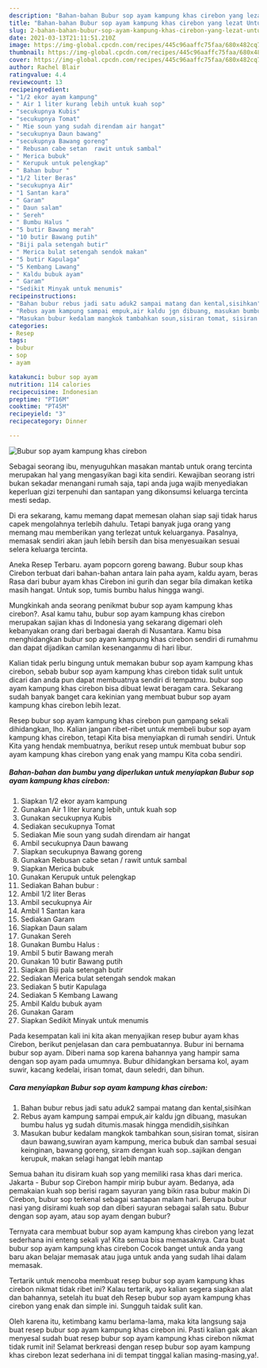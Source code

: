 ```yaml
---
description: "Bahan-bahan Bubur sop ayam kampung khas cirebon yang lezat Untuk Jualan"
title: "Bahan-bahan Bubur sop ayam kampung khas cirebon yang lezat Untuk Jualan"
slug: 2-bahan-bahan-bubur-sop-ayam-kampung-khas-cirebon-yang-lezat-untuk-jualan
date: 2021-03-13T21:11:51.210Z
image: https://img-global.cpcdn.com/recipes/445c96aaffc75faa/680x482cq70/bubur-sop-ayam-kampung-khas-cirebon-foto-resep-utama.jpg
thumbnail: https://img-global.cpcdn.com/recipes/445c96aaffc75faa/680x482cq70/bubur-sop-ayam-kampung-khas-cirebon-foto-resep-utama.jpg
cover: https://img-global.cpcdn.com/recipes/445c96aaffc75faa/680x482cq70/bubur-sop-ayam-kampung-khas-cirebon-foto-resep-utama.jpg
author: Rachel Blair
ratingvalue: 4.4
reviewcount: 13
recipeingredient:
- "1/2 ekor ayam kampung"
- " Air 1 liter kurang lebih untuk kuah sop"
- "secukupnya Kubis"
- "secukupnya Tomat"
- " Mie soun yang sudah direndam air hangat"
- "secukupnya Daun bawang"
- "secukupnya Bawang goreng"
- " Rebusan cabe setan  rawit untuk sambal"
- " Merica bubuk"
- " Kerupuk untuk pelengkap"
- " Bahan bubur "
- "1/2 liter Beras"
- "secukupnya Air"
- "1 Santan kara"
- " Garam"
- " Daun salam"
- " Sereh"
- " Bumbu Halus "
- "5 butir Bawang merah"
- "10 butir Bawang putih"
- "Biji pala setengah butir"
- " Merica bulat setengah sendok makan"
- "5 butir Kapulaga"
- "5 Kembang Lawang"
- " Kaldu bubuk ayam"
- " Garam"
- "Sedikit Minyak untuk menumis"
recipeinstructions:
- "Bahan bubur rebus jadi satu aduk2 sampai matang dan kental,sisihkan"
- "Rebus ayam kampung sampai empuk,air kaldu jgn dibuang, masukan bumbu halus yg sudah ditumis.masak hingga mendidih,sisihkan"
- "Masukan bubur kedalam mangkok tambahkan soun,sisiran tomat, sisiran daun bawang,suwiran ayam kampung, merica bubuk dan sambal sesuai keinginan, bawang goreng, siram dengan kuah sop..sajikan dengan kerupuk, makan selagi hangat lebih mantap"
categories:
- Resep
tags:
- bubur
- sop
- ayam

katakunci: bubur sop ayam 
nutrition: 114 calories
recipecuisine: Indonesian
preptime: "PT16M"
cooktime: "PT45M"
recipeyield: "3"
recipecategory: Dinner

---
```



![Bubur sop ayam kampung khas cirebon](https://img-global.cpcdn.com/recipes/445c96aaffc75faa/680x482cq70/bubur-sop-ayam-kampung-khas-cirebon-foto-resep-utama.jpg)

Sebagai seorang ibu, menyuguhkan masakan mantab untuk orang tercinta merupakan hal yang mengasyikan bagi kita sendiri. Kewajiban seorang istri bukan sekadar menangani rumah saja, tapi anda juga wajib menyediakan keperluan gizi terpenuhi dan santapan yang dikonsumsi keluarga tercinta mesti sedap.

Di era  sekarang, kamu memang dapat memesan olahan siap saji tidak harus capek mengolahnya terlebih dahulu. Tetapi banyak juga orang yang memang mau memberikan yang terlezat untuk keluarganya. Pasalnya, memasak sendiri akan jauh lebih bersih dan bisa menyesuaikan sesuai selera keluarga tercinta. 

Aneka Resep Terbaru. ayam popcorn goreng bawang. Bubur soup khas Cirebon terbuat dari bahan-bahan antara lain paha ayam, kaldu ayam, beras Rasa dari bubur ayam khas Cirebon ini gurih dan segar bila dimakan ketika masih hangat. Untuk sop, tumis bumbu halus hingga wangi.

Mungkinkah anda seorang penikmat bubur sop ayam kampung khas cirebon?. Asal kamu tahu, bubur sop ayam kampung khas cirebon merupakan sajian khas di Indonesia yang sekarang digemari oleh kebanyakan orang dari berbagai daerah di Nusantara. Kamu bisa menghidangkan bubur sop ayam kampung khas cirebon sendiri di rumahmu dan dapat dijadikan camilan kesenanganmu di hari libur.

Kalian tidak perlu bingung untuk memakan bubur sop ayam kampung khas cirebon, sebab bubur sop ayam kampung khas cirebon tidak sulit untuk dicari dan anda pun dapat membuatnya sendiri di tempatmu. bubur sop ayam kampung khas cirebon bisa dibuat lewat beragam cara. Sekarang sudah banyak banget cara kekinian yang membuat bubur sop ayam kampung khas cirebon lebih lezat.

Resep bubur sop ayam kampung khas cirebon pun gampang sekali dihidangkan, lho. Kalian jangan ribet-ribet untuk membeli bubur sop ayam kampung khas cirebon, tetapi Kita bisa menyiapkan di rumah sendiri. Untuk Kita yang hendak membuatnya, berikut resep untuk membuat bubur sop ayam kampung khas cirebon yang enak yang mampu Kita coba sendiri.

<!--inarticleads1-->

##### Bahan-bahan dan bumbu yang diperlukan untuk menyiapkan Bubur sop ayam kampung khas cirebon:

1. Siapkan 1/2 ekor ayam kampung
1. Gunakan  Air 1 liter kurang lebih, untuk kuah sop
1. Gunakan secukupnya Kubis
1. Sediakan secukupnya Tomat
1. Sediakan  Mie soun yang sudah direndam air hangat
1. Ambil secukupnya Daun bawang
1. Siapkan secukupnya Bawang goreng
1. Gunakan  Rebusan cabe setan / rawit untuk sambal
1. Siapkan  Merica bubuk
1. Gunakan  Kerupuk untuk pelengkap
1. Sediakan  Bahan bubur :
1. Ambil 1/2 liter Beras
1. Ambil secukupnya Air
1. Ambil 1 Santan kara
1. Sediakan  Garam
1. Siapkan  Daun salam
1. Gunakan  Sereh
1. Gunakan  Bumbu Halus :
1. Ambil 5 butir Bawang merah
1. Gunakan 10 butir Bawang putih
1. Siapkan Biji pala setengah butir
1. Sediakan  Merica bulat setengah sendok makan
1. Sediakan 5 butir Kapulaga
1. Sediakan 5 Kembang Lawang
1. Ambil  Kaldu bubuk ayam
1. Gunakan  Garam
1. Siapkan Sedikit Minyak untuk menumis


Pada kesempatan kali ini kita akan menyajikan resep bubur ayam khas Cirebon, berikut penjelasan dan cara pembuatannya. Bubur ini bernama bubur sop ayam. Diberi nama sop karena bahannya yang hampir sama dengan sop ayam pada umumnya. Bubur dihidangkan bersama kol, ayam suwir, kacang kedelai, irisan tomat, daun seledri, dan bihun. 

<!--inarticleads2-->

##### Cara menyiapkan Bubur sop ayam kampung khas cirebon:

1. Bahan bubur rebus jadi satu aduk2 sampai matang dan kental,sisihkan
1. Rebus ayam kampung sampai empuk,air kaldu jgn dibuang, masukan bumbu halus yg sudah ditumis.masak hingga mendidih,sisihkan
1. Masukan bubur kedalam mangkok tambahkan soun,sisiran tomat, sisiran daun bawang,suwiran ayam kampung, merica bubuk dan sambal sesuai keinginan, bawang goreng, siram dengan kuah sop..sajikan dengan kerupuk, makan selagi hangat lebih mantap


Semua bahan itu disiram kuah sop yang memiliki rasa khas dari merica. Jakarta - Bubur sop Cirebon hampir mirip bubur ayam. Bedanya, ada pemakaian kuah sop berisi ragam sayuran yang bikin rasa bubur makin Di Cirebon, bubur sop terkenal sebagai santapan malam hari. Berupa bubur nasi yang disirami kuah sop dan diberi sayuran sebagai salah satu. Bubur dengan sop ayam, atau sop ayam dengan bubur? 

Ternyata cara membuat bubur sop ayam kampung khas cirebon yang lezat sederhana ini enteng sekali ya! Kita semua bisa memasaknya. Cara buat bubur sop ayam kampung khas cirebon Cocok banget untuk anda yang baru akan belajar memasak atau juga untuk anda yang sudah lihai dalam memasak.

Tertarik untuk mencoba membuat resep bubur sop ayam kampung khas cirebon nikmat tidak ribet ini? Kalau tertarik, ayo kalian segera siapkan alat dan bahannya, setelah itu buat deh Resep bubur sop ayam kampung khas cirebon yang enak dan simple ini. Sungguh taidak sulit kan. 

Oleh karena itu, ketimbang kamu berlama-lama, maka kita langsung saja buat resep bubur sop ayam kampung khas cirebon ini. Pasti kalian gak akan menyesal sudah buat resep bubur sop ayam kampung khas cirebon nikmat tidak rumit ini! Selamat berkreasi dengan resep bubur sop ayam kampung khas cirebon lezat sederhana ini di tempat tinggal kalian masing-masing,ya!.

